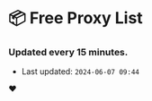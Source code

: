 # :package: Free Proxy List
### Updated every 15 minutes.

- Last updated: `2024-06-07 09:44`

:heart:
